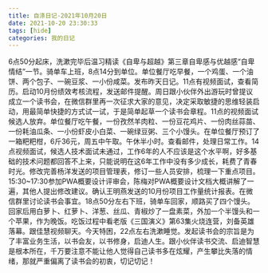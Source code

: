 ```yaml
---
title: 自涤日记-2021年10月20日
date: 2021-10-20 23:30:33
tags: [hide]
categories: 我的日记
---
```

6点50分起床，洗漱完毕后温习精读《自卑与超越》第三章自卑感与优越感“自卑情结”一节。骑单车上班，8点14分到单位。单位餐厅吃早餐，一个鸡蛋、一个油饼、两个包子、一碗豆浆、一小份咸菜。发布昨天日记。11点有视频面试，查看简历。启动10月份绩效考核流程，发送邮件提醒。周日跟小伙伴外出游玩时曾提议成立一个读书会，在微信群里再一次征求大家的意见，决定采取敏捷的思维轻装启动，用最简单快捷的方式试一试，于是简单起草一个读书会章程。11点的视频面试候选人放弃。单位餐厅吃午餐，一份孜然羊肉粒、一份豆花鸡片、一份肉丝蒜苗、一份耗油瓜条、一小份虾皮小白菜、一碗绿豆粥、三个小馒头。在单位餐厅预订了一箱粑粑柑，6斤36元，周五中午取。午休半小时。查看邮件，处理日常工作。14点视频面试，候选人技术面试未通过，工作6年的人不应该是这个水平啊，好多基础的技术问题都回答不上来，只能说明在这6年工作中没有多少成长，耗费了青春时光。修改完善杨洋发送的项目管理表，修订一些人员安排，梳理一下重点项目。15:30~17:30参加PWA概要设计评审会，陈梅对PWA概要设计文档大概讲解了一遍，其他人提出修改建议。确认王明燕发送的10月份项目工作量统计报表。在微信群里讨论读书会事宜。18点50分左右下班，骑单车回家，顺路买了四个馒头。回家后用白萝卜、红萝卜、洋葱、丝瓜、青椒炒了一盘素菜，外加一个半馒头和一个苹果，作为晚饭。吃饭过程中看老版《三国演义》第63集火烧连营，刘备英雄落幕。跟佳慧视频聊天。今天特困，22点左右洗漱睡觉。发起读书会的宗旨是为了丰富业务生活，以书会友，以书修身，启迪人生。跟小伙伴读书交流、启迪智慧是根本所在，千万要注意不能让他人觉得自己读书多在炫耀，产生攀比失落的情绪，那就严重偏离了读书会的初衷，切记切记！